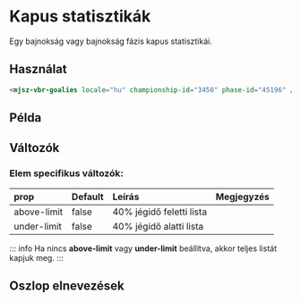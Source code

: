 # Kapus statisztikák
Egy bajnokság vagy bajnokság fázis kapus statisztikái.

## Használat

```html
<mjsz-vbr-goalies locale="hu" championship-id="3450" phase-id="45196" />
```

<!--@include: ./parts/phase.md-->

## Példa

<ClientOnly>
  <mjsz-vbr-goalies
    locale="hu"
    championship-id="3450"
    phase-id="45196"
  />
</ClientOnly>

## Változók

<!--@include: ./parts/props-base.md-->
<!--@include: ./parts/props-players.md-->
<!--@include: ./parts/props-team.md-->

### Elem specifikus változók:

| prop        | Default | Leírás                   | Megjegyzés |
| :---------- | :------ | :----------------------- | :--------- |
| above-limit | false   | 40% jégidő feletti lista |            |
| under-limit | false   | 40% jégidő alatti lista  |            |

::: info
Ha nincs **above-limit** vagy **under-limit** beállítva, akkor teljes listát kapjuk meg.
:::

## Oszlop elnevezések

<Columns name="COLUMNS_GOALIES" />
